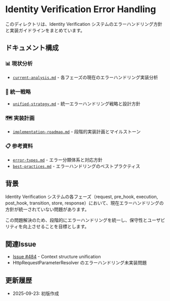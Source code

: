 # Identity Verification Error Handling

このディレクトリは、Identity Verification システムのエラーハンドリング方針と実装ガイドラインをまとめています。

## ドキュメント構成

### 📊 現状分析
- [`current-analysis.md`](./current-analysis.md) - 各フェーズの現在のエラーハンドリング実装分析

### 🎯 統一戦略
- [`unified-strategy.md`](./unified-strategy.md) - 統一エラーハンドリング戦略と設計方針

### 🗺️ 実装計画
- [`implementation-roadmap.md`](./implementation-roadmap.md) - 段階的実装計画とマイルストーン

### 📋 参考資料
- [`error-types.md`](./error-types.md) - エラー分類体系と対応方針
- [`best-practices.md`](./best-practices.md) - エラーハンドリングのベストプラクティス

## 背景

Identity Verification システムの各フェーズ（request, pre_hook, execution, post_hook, transition, store, response）において、現在エラーハンドリングの方針が統一されていない問題があります。

この問題解決のため、段階的にエラーハンドリングを統一し、保守性とユーザビリティを向上させることを目標とします。

## 関連Issue

- [Issue #484](https://github.com/hirokazu-kobayashi-koba-hiro/idp-server/issues/484) - Context structure unification
- HttpRequestParameterResolver のエラーハンドリング未実装問題

## 更新履歴

- 2025-09-23: 初版作成
